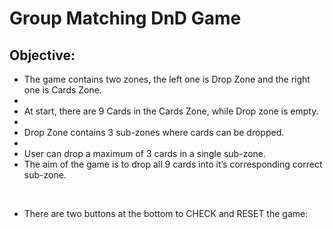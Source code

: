 # Group Matching DnD Game

## Objective: 

- The game contains two zones, the left one is Drop Zone and the right one is Cards Zone.
- 
- At start, there are 9 Cards in the Cards Zone, while Drop zone is empty.
- 
- Drop Zone contains 3 sub-zones where cards can be dropped.
- 
- User can drop a maximum of 3 cards in a single sub-zone.
- The aim of the game is to drop all 9 cards into it’s corresponding correct sub-zone.

<br/>

- There are two buttons at the bottom to CHECK and RESET the game:


